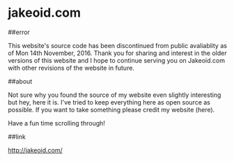# jakeoid.com

##error

This website's source code has been discontinued from public avaliablity as of Mon 14th November, 2016. Thank you for sharing and interest in the older versions of this website and I hope to continue serving you on Jakeoid.com with other revisions of the website in future.

##about

Not sure why you found the source of my website even slightly interesting but hey, here it is. I've tried to keep everything here as open source as possible. If you want to take something please credit my website (here).

Have a fun time scrolling through!

##link

http://jakeoid.com/